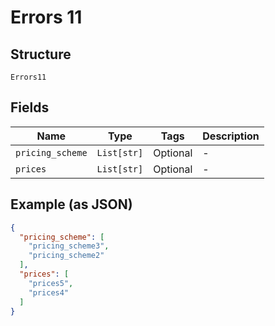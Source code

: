 
# Errors 11

## Structure

`Errors11`

## Fields

| Name | Type | Tags | Description |
|  --- | --- | --- | --- |
| `pricing_scheme` | `List[str]` | Optional | - |
| `prices` | `List[str]` | Optional | - |

## Example (as JSON)

```json
{
  "pricing_scheme": [
    "pricing_scheme3",
    "pricing_scheme2"
  ],
  "prices": [
    "prices5",
    "prices4"
  ]
}
```

